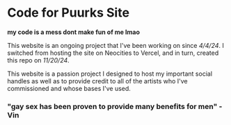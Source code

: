 # Code for Puurks Site
**my code is a mess dont make fun of me lmao**

This website is an ongoing project that I've been working on since _4/4/24_.
I switched from hosting the site on Neocities to Vercel, and in turn, created this repo on _11/20/24_.

This website is a passion project I designed to host my important social handles as well as to provide credit to all of the artists who I've commissioned and whose bases I've used.

### "gay sex has been proven to provide many benefits for men" -Vin 
